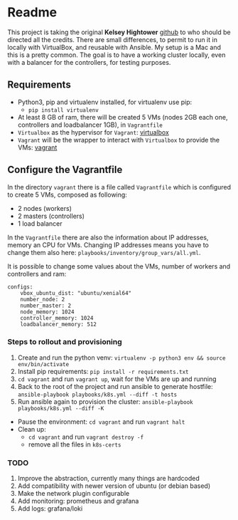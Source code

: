 # Readme
This project is taking the original **Kelsey Hightower** [github](https://github.com/kelseyhightower/kubernetes-the-hard-way)
to who should be directed all the credits. There are small differences, to permit to run it in locally with VirtualBox,
and reusable with Ansible. My setup is a Mac and this is a pretty common. 
The goal is to have a working cluster locally, even with a balancer for the controllers, for testing purposes. 

## Requirements
- Python3, pip and virtualenv installed, for virtualenv use pip:
  - `pip install virtualenv`
- At least 8 GB of ram, there will be created 5 VMs (nodes 2GB each one, controllers and loadbalancer 1GB), in `Vagrantfile`
- `Virtualbox` as the hypervisor for `Vagrant`: [virtualbox](https://www.virtualbox.org/wiki/Downloads)
- `Vagrant` will be the wrapper to interact with `Virtualbox` to provide the VMs: [vagrant](https://www.vagrantup.com/downloads.html)
  
## Configure the Vagrantfile
In the directory `vagrant` there is a file called `Vagrantfile` which is configured to create 5 VMs, composed as following: 
- 2 nodes (workers)
- 2 masters (controllers)
- 1 load balancer

In the `Vagrantfile` there are also the information about IP addresses, memory an CPU for VMs. Changing IP addresses means 
you have to change them also here: `playbooks/inventory/group_vars/all.yml`. 

It is possible to change some values about the VMs, number of workers and controllers and ram:
```
configs:
    vbox_ubuntu_dist: "ubuntu/xenial64" 
    number_node: 2
    number_master: 2
    node_memory: 1024
    controller_memory: 1024
    loadbalancer_memory: 512
```

### Steps to rollout and provisioning
1. Create and run the python venv: `virtualenv -p python3 env && source env/bin/activate`
2. Install pip requirements: `pip install -r requirements.txt`
3. `cd vagrant` and run `vagrant up`, wait for the VMs are up and running
4. Back to the root of the project and run ansible to generate hostfile: `ansible-playbook playbooks/k8s.yml --diff -t hosts`
5. Run ansible again to provision the cluster: `ansible-playbook playbooks/k8s.yml --diff -K` 

- Pause the environment: `cd vagrant` and run `vagrant halt`
- Clean up: 
    - `cd vagrant` and run `vagrant destroy -f`
    - remove all the files in `k8s-certs`

### TODO
1. Improve the abstraction, currently many things are hardcoded
2. Add compatibility with newer version of ubuntu (or debian based)
3. Make the network plugin configurable
4. Add monitoring: prometheus and grafana
5. Add logs: grafana/loki
